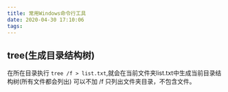 ```yaml
---
title: 常用Windows命令行工具
date: 2020-04-30 17:10:06
tags:
---
```

## tree(生成目录结构树)
在所在目录执行 `tree /f > list.txt`,就会在当前文件夹list.txt中生成当前目录结构树(所有文件都会列出)
可以不加 /f 只列出文件夹目录，不包含文件。

